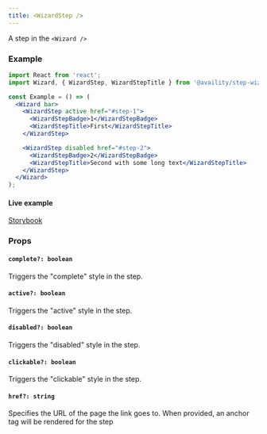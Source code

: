 ```yaml
---
title: <WizardStep />
---
```


A step in the `<Wizard />`

### Example

```jsx
import React from 'react';
import Wizard, { WizardStep, WizardStepTitle } from '@availity/step-wizard';

const Example = () => (
  <Wizard bar>
    <WizardStep active href="#step-1">
      <WizardStepBadge>1</WizardStepBadge>
      <WizardStepTitle>First</WizardStepTitle>
    </WizardStep>

    <WizardStep disabled href="#step-2">
      <WizardStepBadge>2</WizardStepBadge>
      <WizardStepTitle>Second with some long text</WizardStepTitle>
    </WizardStep>
  </Wizard>
);
```

#### Live example

[Storybook](https://availity.github.io/availity-react/storybook/?path=/docs/components-wizard--docs)

### Props

#### `complete?: boolean`

Triggers the "complete" style in the step.

#### `active?: boolean`

Triggers the "active" style in the step.

#### `disabled?: boolean`

Triggers the "disabled" style in the step.

#### `clickable?: boolean`

Triggers the "clickable" style in the step.

#### `href?: string`

Specifies the URL of the page the link goes to. When provided, an anchor tag will be rendered for the step
